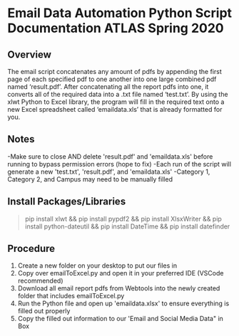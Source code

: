 # Email Data Automation Python Script Documentation ATLAS Spring 2020 

## Overview
 The email script concatenates any amount of pdfs by appending the first page of each specified pdf to one another into one large combined pdf named ‘result.pdf’. After concatenating all the report pdfs into one, it converts all of the required data into a .txt file named ‘test.txt’. By using the xlwt Python to Excel library, the program will fill in the required text onto a new Excel spreadsheet called ‘emaildata.xls’ that is already formatted for you.
 
 ## Notes
-Make sure to close AND delete 'result.pdf' and 'emaildata.xls' before running to bypass permission errors (hope to fix)
-Each run of the script will generate a new 'test.txt', 'result.pdf', and 'emaildata.xls'
-Category 1, Category 2, and Campus may need to be manually filled


 ## Install Packages/Libraries
 > pip install xlwt && pip install pypdf2 && pip install XlsxWriter && pip install python-dateutil && pip install DateTime && pip install datefinder

## Procedure
1. Create a new folder on your desktop to put our files in
2. Copy over emailToExcel.py and open it in your preferred IDE (VSCode recommended)
3. Download all email report pdfs from Webtools into the newly created folder that includes emailToExcel.py
4. Run the Python file and open up 'emaildata.xlsx' to ensure everything is filled out properly
5. Copy the filled out information to our 'Email and Social Media Data" in Box



